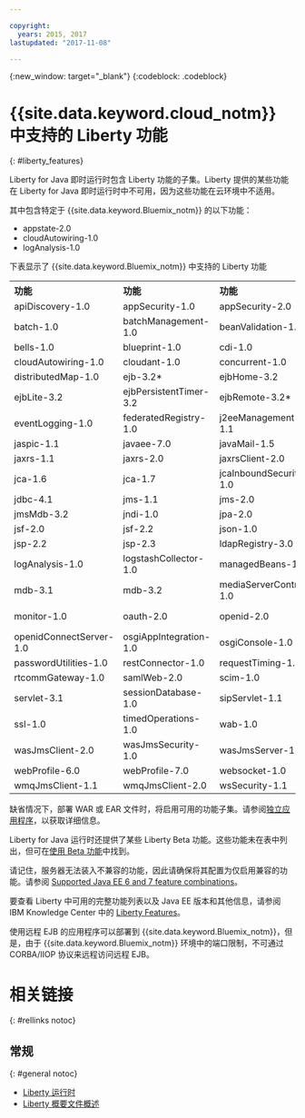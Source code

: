 ```yaml
---

copyright:
  years: 2015, 2017
lastupdated: "2017-11-08"

---
```


{:new_window: target="_blank"}
{:codeblock: .codeblock}

# {{site.data.keyword.cloud_notm}} 中支持的 Liberty 功能
{: #liberty_features}

Liberty for Java 即时运行时包含 Liberty 功能的子集。Liberty 提供的某些功能在 Liberty for Java 即时运行时中不可用，因为这些功能在云环境中不适用。

其中包含特定于 {{site.data.keyword.Bluemix_notm}} 的以下功能：
* appstate-2.0
* cloudAutowiring-1.0 
* logAnalysis-1.0

下表显示了 {{site.data.keyword.Bluemix_notm}} 中支持的 Liberty 功能

<table>

<tr>
<th align="left">功能</th>
<th align="left">功能</th>
<th align="left">功能</th>
<th align="left">功能</th>
</tr>

<tr>
<td>apiDiscovery-1.0</td>
<td>appSecurity-1.0</td>
<td>appSecurity-2.0</td>
<td>appstate-2.0</td>
</tr>

<tr>
<td>batch-1.0</td>
<td>batchManagement-1.0</td>
<td>beanValidation-1.0 </td>
<td>beanValidation-1.1</td>
</tr>

<tr>
<td>bells-1.0</td>
<td>blueprint-1.0</td>
<td>cdi-1.0</td>
<td>cdi-1.2</td>
</tr>

<tr>
<td>cloudAutowiring-1.0 </td>
<td>cloudant-1.0</td>
<td>concurrent-1.0</td>
<td>couchdb-1.0</td>
</tr>

<tr>
<td>distributedMap-1.0 </td>
<td>ejb-3.2*</td>
<td>ejbHome-3.2</td>
<td>ejbLite-3.1</td>
</tr>

<tr>
<td>ejbLite-3.2</td>
<td>ejbPersistentTimer-3.2</td>
<td>ejbRemote-3.2*</td>
<td>el-3.0</td>
</tr>

<tr>
<td>eventLogging-1.0</td>
<td>federatedRegistry-1.0</td>
<td>j2eeManagement-1.1</td>
<td>jacc-1.5</td>
</tr>

<tr>
<td>jaspic-1.1</td>
<td>javaee-7.0</td>
<td>javaMail-1.5</td>
<td>jaxb-2.2</td>
</tr>

<tr>
<td>jaxrs-1.1</td>
<td>jaxrs-2.0</td>
<td>jaxrsClient-2.0</td>
<td>jaxws-2.2 </td>
</tr>

<tr>
<td>jca-1.6 </td>
<td>jca-1.7</td>
<td>jcaInboundSecurity-1.0</td>
<td>jdbc-4.0</td>
</tr>

<tr>
<td>jdbc-4.1</td>
<td>jms-1.1</td>
<td>jms-2.0</td>
<td>jmsMdb-3.1 </td>
</tr>

<tr>
<td>jmsMdb-3.2</td>
<td>jndi-1.0</td>
<td>jpa-2.0</td>
<td>jpa-2.1</td>
</tr>

<tr>
<td>jsf-2.0</td>
<td>jsf-2.2</td>
<td>json-1.0 </td>
<td>jsonp-1.0</td>
</tr>

<tr>
<td>jsp-2.2</td>
<td>jsp-2.3</td>
<td>ldapRegistry-3.0 </td>
<td>localConnector-1.0 </td>
</tr>

<tr>
<td>logAnalysis-1.0</td>
<td>logstashCollector-1.0</td>
<td>managedBeans-1.0</td>
<td>microProfile-1.0</td>
</tr>

<tr>
<td>mdb-3.1</td>
<td>mdb-3.2 </td>
<td>mediaServerControl-1.0</td>
<td>mongodb-2.0 </td>
</tr>

<tr>
<td>monitor-1.0 </td>
<td>oauth-2.0 </td>
<td>openid-2.0 </td>
<td>openidConnectClient-1.0 </td>
</tr>

<tr>
<td>openidConnectServer-1.0 </td>
<td>osgiAppIntegration-1.0</td>
<td>osgiConsole-1.0 </td>
<td>osgi.jpa-1.0 </td>
</tr>

<tr>
<td>passwordUtilities-1.0</td>
<td>restConnector-1.0 </td>
<td>requestTiming-1.0</td>
<td>rtcomm-1.0</td>
</tr>

<tr>
<td>rtcommGateway-1.0</td>
<td>samlWeb-2.0</td>
<td>scim-1.0</td>
<td>servlet-3.0</td>
</tr>

<tr>
<td>servlet-3.1</td>
<td>sessionDatabase-1.0 </td>
<td>sipServlet-1.1</td>
<td>spnego-1.0</td>
</tr>

<tr>
<td>ssl-1.0 </td>
<td>timedOperations-1.0 </td>
<td>wab-1.0 </td>
<td>wasJmsClient-1.1 </td>
</tr>

<tr>
<td>wasJmsClient-2.0</td>
<td>wasJmsSecurity-1.0 </td>
<td>wasJmsServer-1.0 </td>
<td>webCache-1.0 </td>
</tr>

<tr>
<td>webProfile-6.0 </td>
<td>webProfile-7.0</td>
<td>websocket-1.0</td>
<td>websocket-1.1</td>
</tr>

<tr>
<td>wmqJmsClient-1.1 </td>
<td>wmqJmsClient-2.0</td>
<td>wsSecurity-1.1</td>
<td>wsSecuritySaml-1.1</td>
</tr>
</table>

缺省情况下，部署 WAR 或 EAR 文件时，将启用可用的功能子集。请参阅[独立应用程序](optionsForPushing.html#stand_alone_apps)，以获取详细信息。

Liberty for Java 运行时还提供了某些 Liberty Beta 功能。这些功能未在表中列出，但可在[使用 Beta 功能](/docs/runtimes/liberty/usingBetaFeatures.html)中找到。

请记住，服务器无法装入不兼容的功能，因此请确保将其配置为仅启用兼容的功能。请参阅
    <a href="https://www.ibm.com/support/knowledgecenter/SSEQTP_liberty/com.ibm.websphere.wlp.doc/ae/rwlp_prog_model_supported_combos.html">Supported Java EE 6 and 7 feature combinations</a>。

要查看 Liberty 中可用的完整功能列表以及 Java EE 版本和其他信息，请参阅
IBM Knowledge Center 中的 [Liberty Features](https://www.ibm.com/support/knowledgecenter/SSEQTP_liberty/com.ibm.websphere.wlp.doc/ae/rwlp_feat.html)。

使用远程 EJB 的应用程序可以部署到 {{site.data.keyword.Bluemix_notm}}，但是，由于 {{site.data.keyword.Bluemix_notm}} 环境中的端口限制，不可通过 CORBA/IIOP 协议来远程访问远程 EJB。

# 相关链接
{: #rellinks notoc}
## 常规
{: #general notoc}
* [Liberty 运行时](index.html)
* [Liberty 概要文件概述](https://www.ibm.com/support/knowledgecenter/SSEQTP_liberty/com.ibm.websphere.wlp.doc/ae/cwlp_about.html)
